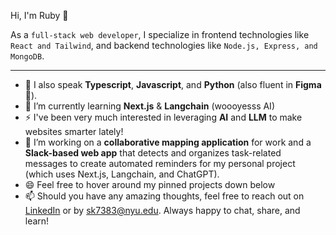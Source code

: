 <p> Hi, I'm Ruby 👋 </p> 
<p> As a <code>full-stack web developer</code>, I specialize in frontend technologies like <code>React and Tailwind</code>, and backend technologies like <code>Node.js, Express, and MongoDB</code>. </p>

_________________

- 💬 I also speak **Typescript**, **Javascript**, and **Python** (also fluent in **Figma** 💜).
- 🌱 I’m currently learning **Next.js** & **Langchain** (woooyesss AI)
- ⚡ I've been very much interested in leveraging **AI** and **LLM** to make websites smarter lately!
- 🔭 I’m working on a **collaborative mapping application** for work and a **Slack-based web app** that detects and organizes task-related messages to create automated reminders for my personal project (which uses Next.js, Langchain, and ChatGPT).
- 😄 Feel free to hover around my pinned projects down below
- 📫 Should you have any amazing thoughts, feel free to reach out on [LinkedIn](https://www.linkedin.com/in/ruby-kim/) or by sk7383@nyu.edu. Always happy to chat, share, and learn!

<!--
**rubykiim/rubykiim** is a ✨ _special_ ✨ repository because its `README.md` (this file) appears on your GitHub profile.

Here are some ideas to get you started:

- 🔭 I’m currently working on ...
- 🌱 I’m currently learning ...
- 👯 I’m looking to collaborate on ...
- 🤔 I’m looking for help with ...
- 💬 Ask me about ...
- 📫 How to reach me: ...
- 😄 Pronouns: ...
- ⚡ Fun fact: ...
-->
